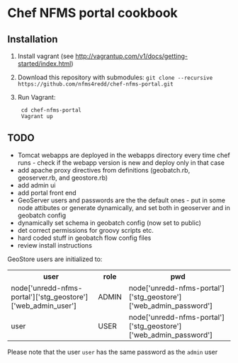 # Chef NFMS portal cookbook

## Installation

1. Install vagrant (see http://vagrantup.com/v1/docs/getting-started/index.html)
2. Download this repository with submodules: ``git clone --recursive https://github.com/nfms4redd/chef-nfms-portal.git``
3. Run Vagrant:

        cd chef-nfms-portal
        Vagrant up


## TODO

* Tomcat webapps are deployed in the webapps directory every time chef runs -  check if the webapp version is new and deploy only in that case
* add apache proxy directives from definitions (geobatch.rb, geoserver.rb, and geostore.rb)
* add admin ui
* add portal front end
* GeoServer users and passwords are the the default ones - put in some node attibutes or generate dynamically, and set both in geoserver and in geobatch config
* dynamically set schema in geobatch config (now set to public)
* det correct permissions for groovy scripts etc.
* hard coded stuff in geobatch flow config files
* review install instructions


GeoStore users are initialized to:

<table>
  <tr>
    <th>user</th>
    <th>role</th>
    <th>pwd</th>
  </tr>
  <tr>
    <td>node['unredd-nfms-portal']['stg_geostore']['web_admin_user']</td>
    <td>ADMIN</td>
    <td>node['unredd-nfms-portal']['stg_geostore']['web_admin_password']</td>
  </tr>
  <tr>
    <td>user</td>
    <td>USER</td>
    <td>node['unredd-nfms-portal']['stg_geostore']['web_admin_password']</td>
  <tr>
</table>

Please note that the user `user` has the same password as the `admin` user
